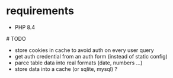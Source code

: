 # requirements
- PHP 8.4


# TODO
- store cookies in cache to avoid auth on every user query
- get auth credential from an auth form (instead of static config)
- parce table data into real formats (date, numbers ...)
- store data into a cache (or sqlite, mysql) ?
